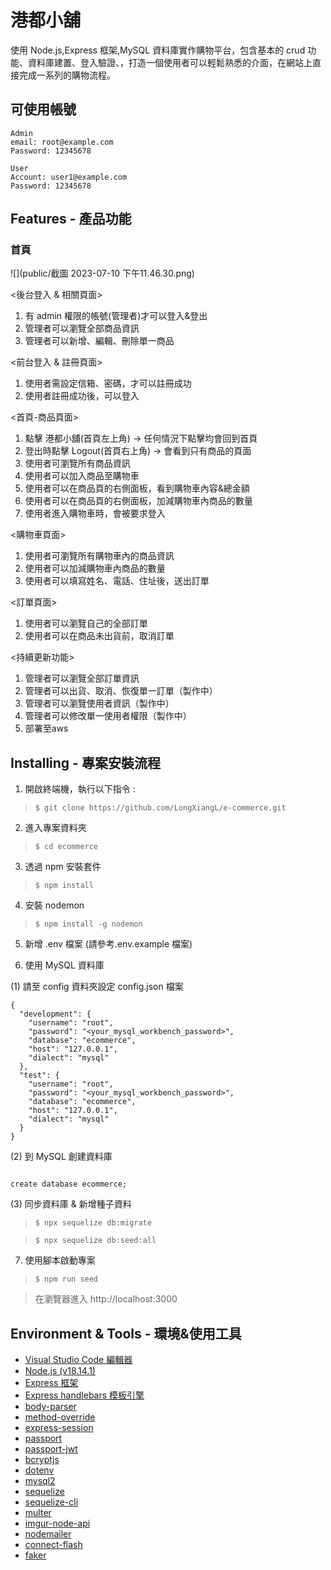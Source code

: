 # 港都小舖

使用 Node.js,Express 框架,MySQL 資料庫實作購物平台，包含基本的 crud 功能、資料庫建置、登入驗證、，打造一個使用者可以輕鬆熟悉的介面，在網站上直接完成一系列的購物流程。



## 可使用帳號

```
Admin
email: root@example.com
Password: 12345678

User
Account: user1@example.com
Password: 12345678
```

## Features - 產品功能

### 首頁

![](public/截圖 2023-07-10 下午11.46.30.png)

<後台登入 & 相關頁面>

1. 有 admin 權限的帳號(管理者)才可以登入&登出
2. 管理者可以瀏覽全部商品資訊
3. 管理者可以新增、編輯、刪除單一商品


<前台登入 & 註冊頁面>

1. 使用者需設定信箱、密碼，才可以註冊成功
2. 使用者註冊成功後，可以登入

<首頁-商品頁面>

1. 點擊 港都小舖(首頁左上角) -> 任何情況下點擊均會回到首頁
2. 登出時點擊 Logout(首頁右上角) -> 會看到只有商品的頁面
3. 使用者可瀏覽所有商品資訊
4. 使用者可以加入商品至購物車
5. 使用者可以在商品頁的右側面板，看到購物車內容&總金額
6. 使用者可以在商品頁的右側面板，加減購物車內商品的數量
7. 使用者進入購物車時，會被要求登入

<購物車頁面>

1. 使用者可瀏覽所有購物車內的商品資訊
2. 使用者可以加減購物車內商品的數量
3. 使用者可以填寫姓名、電話、住址後，送出訂單

<訂單頁面>

1. 使用者可以瀏覽自己的全部訂單
2. 使用者可以在商品未出貨前，取消訂單

<持續更新功能>
1. 管理者可以瀏覽全部訂單資訊
2. 管理者可以出貨、取消、恢復單一訂單（製作中）
3. 管理者可以瀏覽使用者資訊（製作中）
4. 管理者可以修改單一使用者權限（製作中）
5. 部署至aws

## Installing - 專案安裝流程

1. 開啟終端機，執行以下指令 :

> `$ git clone https://github.com/LongXiangL/e-commerce.git`

2. 進入專案資料夾

> `$ cd ecommerce`

3. 透過 npm 安裝套件

> `$ npm install`

4. 安裝 nodemon

> `$ npm install -g nodemon`

5. 新增 .env 檔案 (請參考.env.example 檔案)

6. 使用 MySQL 資料庫

(1) 請至 config 資料夾設定 config.json 檔案

```
{
  "development": {
    "username": "root",
    "password": "<your_mysql_workbench_password>",
    "database": "ecommerce",
    "host": "127.0.0.1",
    "dialect": "mysql"
  },
  "test": {
    "username": "root",
    "password": "<your_mysql_workbench_password>",
    "database": "ecommerce",
    "host": "127.0.0.1",
    "dialect": "mysql"
  }
}
```

(2) 到 MySQL 創建資料庫

```

create database ecommerce;
```

(3) 同步資料庫 & 新增種子資料

> `$ npx sequelize db:migrate`

> `$ npx sequelize db:seed:all`

7. 使用腳本啟動專案

> `$ npm run seed`

> 在瀏覽器進入 http://localhost:3000

## Environment & Tools - 環境&使用工具

- [Visual Studio Code 編輯器](https://code.visualstudio.com/)
- [Node.js (v18.14.1)](https://nodejs.org/en/)
- [Express 框架](https://www.npmjs.com/package/express)
- [Express handlebars 模板引擎](https://www.npmjs.com/package/express-handlebars)
- [body-parser](https://www.npmjs.com/package/body-parser)
- [method-override](https://www.npmjs.com/package/method-override)
- [express-session](https://www.npmjs.com/package/express-session)
- [passport](https://www.npmjs.com/package/passport)
- [passport-jwt](https://www.npmjs.com/package/passport-jwt)
- [bcryptjs](https://www.npmjs.com/package/bcryptjs)
- [dotenv](https://www.npmjs.com/package/dotenv)
- [mysql2](https://www.npmjs.com/package/mysql2)
- [sequelize](https://www.npmjs.com/package/sequelize)
- [sequelize-cli](https://www.npmjs.com/package/sequelize-cli)
- [multer](https://www.npmjs.com/package/multer)
- [imgur-node-api](https://www.npmjs.com/package/imgur-node-api)
- [nodemailer](https://www.npmjs.com/package/nodemailer)
- [connect-flash](https://www.npmjs.com/package/connect-flash)
- [faker](https://www.npmjs.com/package/faker)